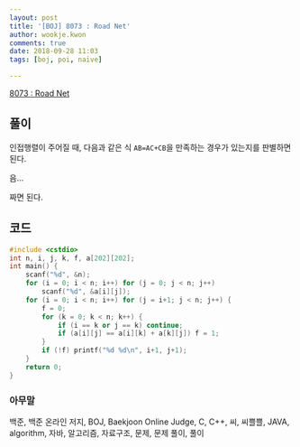 ```yaml
---
layout: post
title: '[BOJ] 8073 : Road Net'
author: wookje.kwon
comments: true
date: 2018-09-28 11:03
tags: [boj, poi, naive]

---
```


[8073 : Road Net](https://www.acmicpc.net/problem/8073)  

## 풀이

인접행렬이 주어질 때, 다음과 같은 식 `AB=AC+CB`을 만족하는 경우가 있는지를 판별하면 된다.

음...

짜면 된다.

## 코드

```cpp
#include <cstdio>
int n, i, j, k, f, a[202][202];
int main() {
    scanf("%d", &n);
    for (i = 0; i < n; i++) for (j = 0; j < n; j++)
        scanf("%d", &a[i][j]);
    for (i = 0; i < n; i++) for (j = i+1; j < n; j++) {
        f = 0;
        for (k = 0; k < n; k++) {
            if (i == k or j == k) continue;
            if (a[i][j] == a[i][k] + a[k][j]) f = 1;
        }
        if (!f) printf("%d %d\n", i+1, j+1);
    }
    return 0;
}
```  

### 아무말  
백준, 백준 온라인 저지, BOJ, Baekjoon Online Judge, C, C++, 씨, 씨쁠쁠, JAVA, algorithm, 자바, 알고리즘, 자료구조, 문제, 문제 풀이, 풀이
